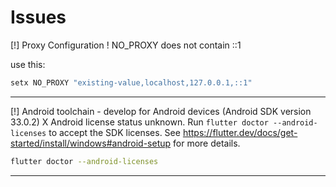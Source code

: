 # Issues

[!] Proxy Configuration
    ! NO_PROXY does not contain ::1

use this:

```bash
setx NO_PROXY "existing-value,localhost,127.0.0.1,::1"
```

---

[!] Android toolchain - develop for Android devices (Android SDK version 33.0.2)
    X Android license status unknown.
      Run `flutter doctor --android-licenses` to accept the SDK licenses.
      See https://flutter.dev/docs/get-started/install/windows#android-setup for more details.

```bash
flutter doctor --android-licenses
```

---